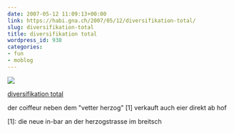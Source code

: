 ```yaml
---
date: 2007-05-12 11:09:13+00:00
link: https://habi.gna.ch/2007/05/12/diversifikation-total/
slug: diversifikation-total
title: diversifikation total
wordpress_id: 938
categories:
- fun
- moblog
---
```



 [![](https://static.flickr.com/202/494652807_57af3844e8_m.jpg)](https://www.flickr.com/photos/habi/494652807/)
   

 
  [diversifikation total](https://www.flickr.com/photos/habi/494652807/)
    

 



der coiffeur neben dem "vetter herzog" [1] verkauft auch eier direkt ab hof  
  

  
  

[1]: die neue in-bar an der herzogstrasse im breitsch
  

